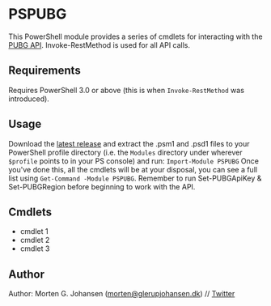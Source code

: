 # PSPUBG
This PowerShell module provides a series of cmdlets for interacting with the [PUBG API](https://developer.playbattlegrounds.com). Invoke-RestMethod is used for all API calls.

## Requirements
Requires PowerShell 3.0 or above (this is when `Invoke-RestMethod` was introduced).

## Usage
Download the [latest release](https://github.com/mgjohansen/pspubg/releases/latest) and extract the .psm1 and .psd1 files to your PowerShell profile directory (i.e. the `Modules` directory under wherever `$profile` points to in your PS console) and run:
`Import-Module PSPUBG`
Once you've done this, all the cmdlets will be at your disposal, you can see a full list using `Get-Command -Module PSPUBG`. Remember to run Set-PUBGApiKey & Set-PUBGRegion before beginning to work with the API.

## Cmdlets
* cmdlet 1
* cmdlet 2
* cmdlet 3

## Author
Author: Morten G. Johansen (<morten@glerupjohansen.dk>) // [Twitter](https://twitter.com/mgjohansen)